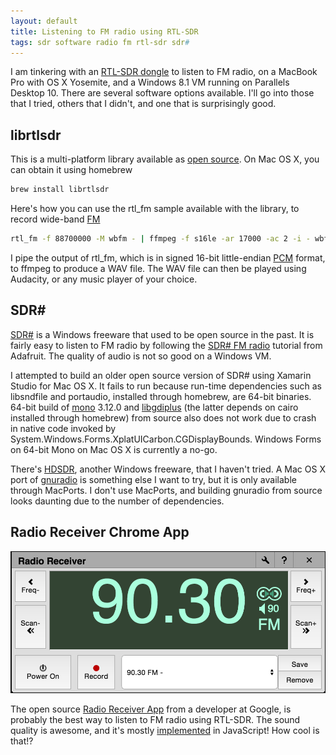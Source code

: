 ```yaml
---
layout: default
title: Listening to FM radio using RTL-SDR
tags: sdr software radio fm rtl-sdr sdr#
---
```


I am tinkering with an [RTL-SDR dongle](http://www.adafruit.com/products/1497) to listen to FM radio, on a MacBook Pro with OS X Yosemite, and a Windows 8.1 VM running on Parallels Desktop 10\. There are several software options available. I'll go into those that I tried, others that I didn't, and one that is surprisingly good.

## librtlsdr

This is a multi-platform library available as [open source](https://github.com/steve-m/librtlsdr). On Mac OS X, you can obtain it using homebrew

```bash
brew install librtlsdr
```

Here's how you can use the rtl_fm sample available with the library, to record wide-band [FM](http://www.radio-electronics.com/info/rf-technology-design/fm-frequency-modulation/what-is-fm-tutorial.php)

```bash
rtl_fm -f 88700000 -M wbfm - | ffmpeg -f s16le -ar 17000 -ac 2 -i - wbfm.wav
```

I pipe the output of rtl_fm, which is in signed 16-bit little-endian [PCM](http://wiki.audacityteam.org/wiki/WAV) format, to ffmpeg to produce a WAV file. The WAV file can then be played using Audacity, or any music player of your choice.

## SDR\#

[SDR#](http://sdrsharp.com/) is a Windows freeware that used to be open source in the past. It is fairly easy to listen to FM radio by following the [SDR# FM radio](https://learn.adafruit.com/getting-started-with-rtl-sdr-and-sdr-sharp/sdr-number-fm-radio) tutorial from Adafruit. The quality of audio is not so good on a Windows VM.

I attempted to build an older open source version of SDR# using Xamarin Studio for Mac OS X. It fails to run because run-time dependencies such as libsndfile and portaudio, installed through homebrew, are 64-bit binaries. 64-bit build of [mono](https://github.com/mono/mono) 3.12.0 and [libgdiplus](https://github.com/mono/libgdiplus) (the latter depends on cairo installed through homebrew) from source also does not work due to crash in native code invoked by System.Windows.Forms.XplatUICarbon.CGDisplayBounds. Windows Forms on 64-bit Mono on Mac OS X is currently a no-go.

There's [HDSDR](http://www.hdsdr.de/index.html), another Windows freeware, that I haven't tried. A Mac OS X port of [gnuradio](http://gnuradio.org/) is something else I want to try, but it is only available through MacPorts. I don't use MacPorts, and building gnuradio from source looks daunting due to the number of dependencies.

## Radio Receiver Chrome App

![Radio Receiver](/assets/img/chrome-radio-receiver.png)

The open source [Radio Receiver App](https://chrome.google.com/webstore/detail/radio-receiver/miieomcelenidlleokajkghmifldohpo?hl=en) from a developer at Google, is probably the best way to listen to FM radio using RTL-SDR. The sound quality is awesome, and it's mostly [implemented](https://github.com/google/radioreceiver) in JavaScript! How cool is that!?
